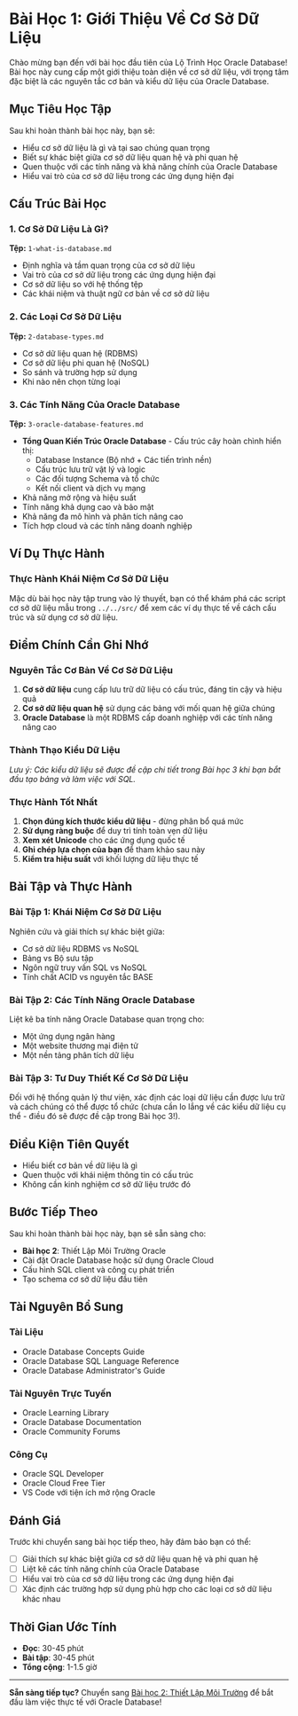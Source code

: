 # Bài Học 1: Giới Thiệu Về Cơ Sở Dữ Liệu

Chào mừng bạn đến với bài học đầu tiên của Lộ Trình Học Oracle Database! Bài học này cung cấp một giới thiệu toàn diện về cơ sở dữ liệu, với trọng tâm đặc biệt là các nguyên tắc cơ bản và kiểu dữ liệu của Oracle Database.

## Mục Tiêu Học Tập

Sau khi hoàn thành bài học này, bạn sẽ:
- Hiểu cơ sở dữ liệu là gì và tại sao chúng quan trọng
- Biết sự khác biệt giữa cơ sở dữ liệu quan hệ và phi quan hệ
- Quen thuộc với các tính năng và khả năng chính của Oracle Database
- Hiểu vai trò của cơ sở dữ liệu trong các ứng dụng hiện đại

## Cấu Trúc Bài Học

### 1. Cơ Sở Dữ Liệu Là Gì?
**Tệp:** `1-what-is-database.md`
- Định nghĩa và tầm quan trọng của cơ sở dữ liệu
- Vai trò của cơ sở dữ liệu trong các ứng dụng hiện đại
- Cơ sở dữ liệu so với hệ thống tệp
- Các khái niệm và thuật ngữ cơ bản về cơ sở dữ liệu

### 2. Các Loại Cơ Sở Dữ Liệu
**Tệp:** `2-database-types.md`
- Cơ sở dữ liệu quan hệ (RDBMS)
- Cơ sở dữ liệu phi quan hệ (NoSQL)
- So sánh và trường hợp sử dụng
- Khi nào nên chọn từng loại

### 3. Các Tính Năng Của Oracle Database
**Tệp:** `3-oracle-database-features.md`
- **Tổng Quan Kiến Trúc Oracle Database** - Cấu trúc cây hoàn chình hiển thị:
  - Database Instance (Bộ nhớ + Các tiến trình nền)
  - Cấu trúc lưu trữ vật lý và logic
  - Các đối tượng Schema và tổ chức
  - Kết nối client và dịch vụ mạng
- Khả năng mở rộng và hiệu suất
- Tính năng khả dụng cao và bảo mật
- Khả năng đa mô hình và phân tích nâng cao
- Tích hợp cloud và các tính năng doanh nghiệp

## Ví Dụ Thực Hành

### Thực Hành Khái Niệm Cơ Sở Dữ Liệu
Mặc dù bài học này tập trung vào lý thuyết, bạn có thể khám phá các script cơ sở dữ liệu mẫu trong `../../src/` để xem các ví dụ thực tế về cách cấu trúc và sử dụng cơ sở dữ liệu.

## Điểm Chính Cần Ghi Nhớ

### Nguyên Tắc Cơ Bản Về Cơ Sở Dữ Liệu
1. **Cơ sở dữ liệu** cung cấp lưu trữ dữ liệu có cấu trúc, đáng tin cậy và hiệu quả
2. **Cơ sở dữ liệu quan hệ** sử dụng các bảng với mối quan hệ giữa chúng
3. **Oracle Database** là một RDBMS cấp doanh nghiệp với các tính năng nâng cao

### Thành Thạo Kiểu Dữ Liệu
*Lưu ý: Các kiểu dữ liệu sẽ được đề cập chi tiết trong Bài học 3 khi bạn bắt đầu tạo bảng và làm việc với SQL.*

### Thực Hành Tốt Nhất
1. **Chọn đúng kích thước kiểu dữ liệu** - đừng phân bổ quá mức
2. **Sử dụng ràng buộc** để duy trì tính toàn vẹn dữ liệu
3. **Xem xét Unicode** cho các ứng dụng quốc tế
4. **Ghi chép lựa chọn của bạn** để tham khảo sau này
5. **Kiểm tra hiệu suất** với khối lượng dữ liệu thực tế

## Bài Tập và Thực Hành

### Bài Tập 1: Khái Niệm Cơ Sở Dữ Liệu
Nghiên cứu và giải thích sự khác biệt giữa:
- Cơ sở dữ liệu RDBMS vs NoSQL
- Bảng vs Bộ sưu tập
- Ngôn ngữ truy vấn SQL vs NoSQL
- Tính chất ACID vs nguyên tắc BASE

### Bài Tập 2: Các Tính Năng Oracle Database
Liệt kê ba tính năng Oracle Database quan trọng cho:
- Một ứng dụng ngân hàng
- Một website thương mại điện tử
- Một nền tảng phân tích dữ liệu

### Bài Tập 3: Tư Duy Thiết Kế Cơ Sở Dữ Liệu
Đối với hệ thống quản lý thư viện, xác định các loại dữ liệu cần được lưu trữ và cách chúng có thể được tổ chức (chưa cần lo lắng về các kiểu dữ liệu cụ thể - điều đó sẽ được đề cập trong Bài học 3!).

## Điều Kiện Tiên Quyết
- Hiểu biết cơ bản về dữ liệu là gì
- Quen thuộc với khái niệm thông tin có cấu trúc
- Không cần kinh nghiệm cơ sở dữ liệu trước đó

## Bước Tiếp Theo
Sau khi hoàn thành bài học này, bạn sẽ sẵn sàng cho:
- **Bài học 2**: Thiết Lập Môi Trường Oracle
- Cài đặt Oracle Database hoặc sử dụng Oracle Cloud
- Cấu hình SQL client và công cụ phát triển
- Tạo schema cơ sở dữ liệu đầu tiên

## Tài Nguyên Bổ Sung

### Tài Liệu
- Oracle Database Concepts Guide
- Oracle Database SQL Language Reference
- Oracle Database Administrator's Guide

### Tài Nguyên Trực Tuyến
- Oracle Learning Library
- Oracle Database Documentation
- Oracle Community Forums

### Công Cụ
- Oracle SQL Developer
- Oracle Cloud Free Tier
- VS Code với tiện ích mở rộng Oracle

## Đánh Giá

Trước khi chuyển sang bài học tiếp theo, hãy đảm bảo bạn có thể:
- [ ] Giải thích sự khác biệt giữa cơ sở dữ liệu quan hệ và phi quan hệ
- [ ] Liệt kê các tính năng chính của Oracle Database
- [ ] Hiểu vai trò của cơ sở dữ liệu trong các ứng dụng hiện đại
- [ ] Xác định các trường hợp sử dụng phù hợp cho các loại cơ sở dữ liệu khác nhau

## Thời Gian Ước Tính
- **Đọc**: 30-45 phút
- **Bài tập**: 30-45 phút
- **Tổng cộng**: 1-1.5 giờ

---

**Sẵn sàng tiếp tục?** Chuyển sang [Bài học 2: Thiết Lập Môi Trường](../lesson-2-setting-up-environment/) để bắt đầu làm việc thực tế với Oracle Database!
